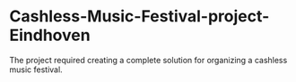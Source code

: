 # Cashless-Music-Festival-project-Eindhoven
The project required creating a complete solution for organizing a cashless music festival.
